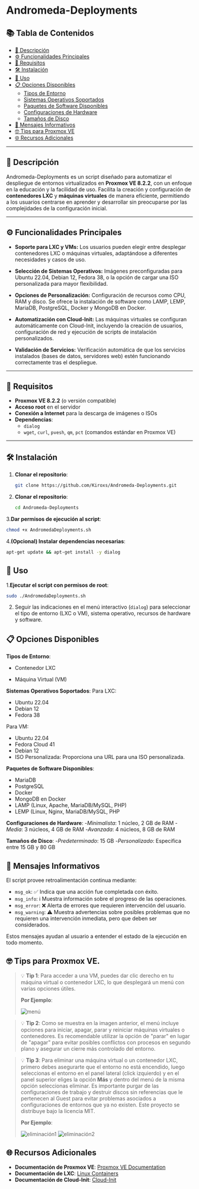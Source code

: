# Andromeda-Deployments

## 📚 Tabla de Contenidos

- [📝 Descripción](#-descripción)
- [⚙️ Funcionalidades Principales](#️-funcionalidades-principales)
- [🚨 Requisitos](#-requisitos)
- [🛠️ Instalación](#️-instalación)
- [🚀 Uso](#-uso)
- [📋 Opciones Disponibles](#-opciones-disponibles)
  - [Tipos de Entorno](#tipos-de-entorno)
  - [Sistemas Operativos Soportados](#sistemas-operativos-soportados)
  - [Paquetes de Software Disponibles](#paquetes-de-software-disponibles)
  - [Configuraciones de Hardware](#configuraciones-de-hardware)
  - [Tamaños de Disco](#tamaños-de-disco)
- [🔔 Mensajes Informativos](#-mensajes-informativos)
- [🤓 Tips para Proxmox VE](#-tips-para-proxmox-ve)
- [🌐 Recursos Adicionales](#-recursos-adicionales)

---

## 📝 Descripción

Andromeda-Deployments es un script diseñado para automatizar el despliegue de entornos virtualizados en **Proxmox VE 8.2.2**, con un enfoque en la educación y la facilidad de uso. Facilita la creación y configuración de **contenedores LXC** y **máquinas virtuales** de manera eficiente, permitiendo a los usuarios centrarse en aprender y desarrollar sin preocuparse por las complejidades de la configuración inicial.

---

## ⚙️ Funcionalidades Principales

- **Soporte para LXC y VMs:** Los usuarios pueden elegir entre desplegar contenedores LXC o máquinas virtuales, adaptándose a diferentes necesidades y casos de uso.

- **Selección de Sistemas Operativos:** Imágenes preconfiguradas para Ubuntu 22.04, Debian 12, Fedora 38, o la opción de cargar una ISO personalizada para mayor flexibilidad.

- **Opciones de Personalización:** Configuración de recursos como CPU, RAM y disco. Se ofrece la instalación de software como LAMP, LEMP, MariaDB, PostgreSQL, Docker y MongoDB en Docker.

- **Automatización con Cloud-Init:** Las máquinas virtuales se configuran automáticamente con Cloud-Init, incluyendo la creación de usuarios, configuración de red y ejecución de scripts de instalación personalizados.

- **Validación de Servicios:** Verificación automática de que los servicios instalados (bases de datos, servidores web) estén funcionando correctamente tras el despliegue.

---

## 🚨 Requisitos

- **Proxmox VE 8.2.2** (o versión compatible)
- **Acceso root** en el servidor
- **Conexión a Internet** para la descarga de imágenes o ISOs
- **Dependencias**:
  - `dialog`
  - `wget`, `curl`, `pvesh`, `qm`, `pct` (comandos estándar en Proxmox VE)

---

## 🛠️ Instalación

1. **Clonar el repositorio**:

   ```bash
   git clone https://github.com/Kiroxs/Andromeda-Deployments.git
   ```
2. **Clonar el repositorio**:
   ```bash
   cd Andromeda-Deployments
   ```
3.**Dar permisos de ejecución al script**:
   ```bash
   chmod +x AndromedaDeployments.sh
   ```
4.**(Opcional) Instalar dependencias necesarias**:
   ```bash
   apt-get update && apt-get install -y dialog
   ```

   
## 🚀 Uso

1.**Ejecutar el script con permisos de root**:
   ```bash
   sudo ./AndromedaDeployments.sh
   ```

2. Seguir las indicaciones en el menú interactivo (`dialog`) para seleccionar el tipo de entorno (LXC o VM), sistema operativo, recursos de hardware y software.

## 📋 Opciones Disponibles

**Tipos de Entorno**:

- Contenedor LXC

- Máquina Virtual (VM)

**Sistemas Operativos Soportados**:
Para LXC:
  - Ubuntu 22.04
  - Debian 12
  - Fedora 38

Para VM:
  - Ubuntu 22.04
  - Fedora Cloud 41
  - Debian 12
  - ISO Personalizada: Proporciona una URL para una ISO personalizada.
    
**Paquetes de Software Disponibles**:
  - MariaDB
  - PostgreSQL
  - Docker
  - MongoDB en Docker
  - LAMP (Linux, Apache, MariaDB/MySQL, PHP)
  - LEMP (Linux, Nginx, MariaDB/MySQL, PHP

**Configuraciones de Hardware**:
-*Minimalista*: 1 núcleo, 2 GB de RAM
-*Media*: 3 núcleos, 4 GB de RAM
-*Avanzada*: 4 núcleos, 8 GB de RAM

**Tamaños de Disco**:
-*Predeterminado*: 15 GB
-*Personalizado*: Especifica entre 15 GB y 80 GB
## 🔔 Mensajes Informativos

El script provee retroalimentación continua mediante:

- `msg_ok`: ✅ Indica que una acción fue completada con éxito.
- `msg_info`: ℹ️ Muestra información sobre el progreso de las operaciones.
- `msg_error`: ❌ Alerta de errores que requieren intervención del usuario.
- `msg_warning`: ⚠️ Muestra advertencias sobre posibles problemas que no requieren una intervención inmediata, pero que deben ser considerados.

Estos mensajes ayudan al usuario a entender el estado de la ejecución en todo momento.


## 🤓 Tips para Proxmox VE.

> 💡 **Tip 1**: Para acceder a una VM, puedes dar clic derecho en tu máquina virtual o contenedor LXC, lo que desplegará un menú con varias opciones útiles.
>
> **Por Ejemplo**:
>
>![menú](https://i.imgur.com/J3x3K3D.png)

>💡 **Tip 2**: Como se muestra en la imagen anterior, el menú incluye opciones para iniciar, apagar, parar y reiniciar máquinas virtuales o contenedores. Es recomendable
utilizar la opción de "parar" en lugar de "apagar" para evitar posibles conflictos con procesos en segundo plano y asegurar un cierre más controlado del entorno.

>💡 **Tip 3**: Para eliminar una máquina virtual o un contenedor LXC, primero debes asegurarte que el entorno no está encendido, luego seleccionas el entorno en el panel lateral (click izquierdo) y en el panel superior eliges la opción **Más** y dentro del menú de la misma opción seleccionas eliminar. Es importante purgar de las configuraciones de trabajo y destruir discos sin referencias que le pertenecen al Guest para evitar problemas asociados a configuraciones de entornos que ya no existen.
Este proyecto se distribuye bajo la licencia MIT.
>
> **Por Ejemplo**:
> 
>![eliminación1](https://i.imgur.com/CgduPLU.png)
>![eliminación2](https://i.imgur.com/H7zuhux.png)


## 🌐 Recursos Adicionales

- **Documentación de Proxmox VE**: [Proxmox VE Documentation](https://pve.proxmox.com/wiki/Main_Page)
- **Documentación de LXC**: [Linux Containers](https://linuxcontainers.org/lxc/documentation/)
- **Documentación de Cloud-Init**: [Cloud-Init](https://cloud-init.io/)
